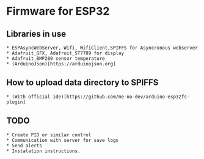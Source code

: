 # Firmware for ESP32

## Libraries in use

    * ESPAsyncWebServer, Wifi, WifiClient,SPIFFS for Asyncronous webserver
    * Adafruit_GFX, Adafruit_ST7789 for display
    * Adafruit_BMP280 sensor temperature
    * (ArduinoJson)[https://arduinojson.org]

## How to upload data directory to SPIFFS

    * (With official ide)[https://github.com/me-no-dev/arduino-esp32fs-plugin]

## TODO

    * Create PID or similar control
    * Communication with server for save logs
    * Send alerts
    * Instalation instructions.
